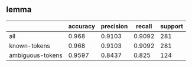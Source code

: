 
## lemma

|                  | accuracy | precision | recall | support |
|------------------|----------|-----------|--------|---------|
| all              | 0.968    | 0.9103    | 0.9092 | 281     |
| known-tokens     | 0.968    | 0.9103    | 0.9092 | 281     |
| ambiguous-tokens | 0.9597   | 0.8437    | 0.825  | 124     |

